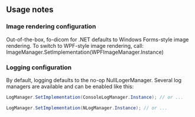 ## Usage notes

### Image rendering configuration

Out-of-the-box, fo-dicom for .NET defaults to Windows Forms-style image rendering. To switch to WPF-style image rendering, call: ImageManager.SetImplementation(WPFImageManager.Instance)

### Logging configuration

By default, logging defaults to the no-op NullLogerManager. Several log managers are available and can be enabled like this:

```csharp
LogManager.SetImplementation(ConsoleLogManager.Instance); // or ...

LogManager.SetImplementation(NLogManager.Instance); // or ...
```
